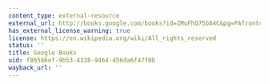```yaml
---
content_type: external-resource
external_url: http://books.google.com/books?id=ZMuFhQ75b64C&pg=PAfrontcover
has_external_license_warning: true
license: https://en.wikipedia.org/wiki/All_rights_reserved
status: ''
title: Google Books
uid: f86586ef-9b53-4338-9464-456da6f47f0b
wayback_url: ''
---
```

